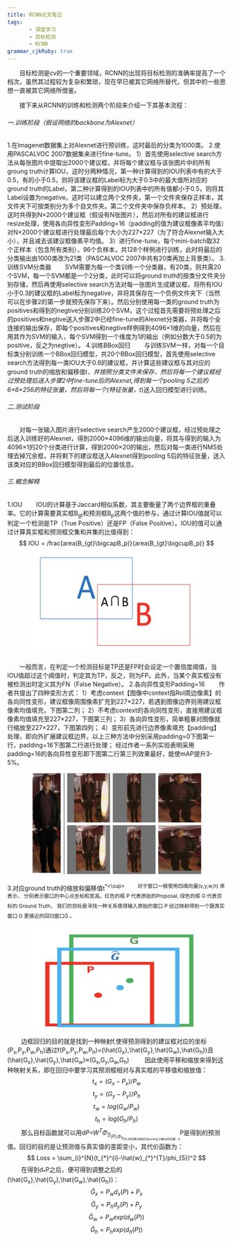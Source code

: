 ```yaml
---
title: RCNN论文笔记
tags: 
       - 深度学习
       - 目标检测
       - RCNN
grammar_cjkRuby: true
---
```


&ensp;&ensp;&ensp;&ensp;目标检测是cv的一个重要领域，RCNN的出现将目标检测的准确率提高了一个档次，虽然其过程较为复杂和繁琐，现在早已被其它网络所替代，但其中的一些思想一直被其它网络所借鉴。
<!--more-->
&ensp;&ensp;&ensp;&ensp;接下来从RCNN的训练和检测两个阶段来介绍一下其基本流程：
###### 一.训练阶段（假设网络的backbone为Alexnet）
1.在Imagenet数据集上对Alexnet进行预训练，这时最后的分类为1000类。
2.使用PASCALVOC 2007数据集来进行fine-tune。
1）首先使用selective search方法从每张图片中提取出2000个建议框，并将每个建议框与该张图片中的所有groung truth计算IOU，这时分两种情况，第一种计算得到的IOU列表中有的大于0.5，有的小于0.5，则将该建议框的Label标为大于0.5中的最大值所对应的ground truth的Label，第二种计算得到的IOU列表中的所有值都小于0.5，则将其Label设置为negative。这时可以建立两个文件夹，第一个文件夹保存正样本，其文件夹下可按类别分为多个自文件夹。第二个文件夹中保存负样本。
2）预处理，这时共得到N&times;2000个建议框（假设有N张图片），然后对所有的建议框进行resize处理，使用各向异性变形Padding=16（padding的值为建议框像素平均值）对N&times;2000个建议框进行处理最后每个大小为227&times;227（为了符合Alexnet输入大小），并且减去该建议框像素平均值。
3）进行fine-tune，每个mini-batch取32个正样本（包含所有类别），96个负样本，共128个样例进行训练，此时将最后的分类输出由1000类改为21类（PASCALVOC 2007中共有20类再加上背景类）。
3.训练SVM分类器
&ensp;&ensp;&ensp;&ensp;SVM需要为每一个类训练一个分类器，有20类，则共需20个SVM，每一个SVM都是一个2分类，此时可以将ground truth的按类分文件夹分别存储，然后再使用selective search方法对每一张图片生成建议框，将所有IOU小于0.3的建议框的Label标为negative，并将其保存在一个负例文件夹下（当然可以在步骤2的第一步就预先保存下来）。然后分别使用每一类的ground truth为positives和得到的negtive分别训练20个SVM，这个过程首先需要将预处理之后的positives和negtive送入步骤2中已经fine-tune的Alexnet分类器，并将每个全连接的输出保存，即每个positives和negtive样例得到4096&times;1维的向量，然后在用其作为SVM的输入，每个SVM得到一个维度为1的输出（例如分数大于0.5的为positive，反之为negtive）。
4.训练BBox回归
&ensp;&ensp;&ensp;&ensp;与训练SVM一样，对每一个目标类分别训练一个BBox回归模型，共20个BBox回归模型，首先使用selective search方法得到每一类IOU大于0.6的建议框，并计算这些建议框与其对应的ground truth的缩放和偏移值t<sup>*</sup>，并按照分类文件夹保存，然后将每一个建议框经过预处理后送入步骤2中fine-tune后的Alexnet,得到每一个pooling 5之后的6&times;6&times;256的特征张量，然后将每一个(特征张量，t<sup>*</sup>)送入回归模型进行训练。
###### 二.测试阶段
&ensp;&ensp;&ensp;&ensp;对每一张输入图片进行selective search产生2000个建议框，经过预处理之后送入训练好的Alexnet，得到2000&times;4096维的输出向量，将其与得到的输入为4096&times;1的20个分类进行计算，得到2000&times;20的输出，然后对每一类进行NMS处理去掉冗余框，并将剩下的建议框送入Alexnet得到pooling 5后的特征张量，送入该类对应的BBox回归模型得到最后的位置信息。
###### 三.概念解释
1.IOU
&ensp;&ensp;&ensp;&ensp;IOU的计算基于Jaccard相似系数，其主要衡量了两个边界框的重叠率。它的计算需要真实框B<sub>gt</sub>和预测框B<sub>p</sub>这两个值的参与，通过计算IOU值就可以判定一个检测是TP（True Positive）还是FP（False Positive）。IOU的值可以通过计算真实框和预测框交集和并集的比值得到：
$$ IOU = /frac{area(B_{gt}\bigcapB_p)}{area(B_{gt}\bigcupB_p)} $$

<div align=center><img src="./images/RCNN_1.png" width = "391" height = "234" align=center/></div>

&ensp;&ensp;&ensp;&ensp;一般而言，在判定一个检测目标是TP还是FP时会设定一个置信度阈值，当IOU值超过这个阈值时，判定其为TP，反之，则为FP。此外，当某个真实框没有被检测出时定义其为FN（False Negative）。
2.各向异性变形Padding=16
&ensp;&ensp;&ensp;&ensp;作者共提出了四种变形方式：
1）考虑context【图像中context指RoI周边像素】的各向同性变形，建议框像周围像素扩充到227×227，若遇到图像边界则用建议框像素均值填充，下图第二列；
2）不考虑context的各向同性变形，直接用建议框像素均值填充至227×227，下图第三列； 
3）各向异性变形，简单粗暴对图像就行缩放至227×227，下图第四列；
4）变形前先进行边界像素填充【padding】处理，即向外扩展建议框边界，以上三种方法中分别采用padding=0下图第一行，padding=16下图第二行进行处理；
经过作者一系列实验表明采用padding=16的各向异性变形即下图第二行第三列效果最好，能使mAP提升3-5%。 

<div align=center><img src="./images/RCNN_2.png" width = "391" height = "234" align=center/></div>

3.对应ground truth的缩放和偏移值t<sup>*<\sup>
&ensp;&ensp;&ensp;&ensp; 对于窗口一般使用四维向量(x,y,w,h) 来表示， 分别表示窗口的中心点坐标和宽高。红色的框 P 代表原始的Proposal, 绿色的框 G 代表目标的 Ground Truth， 我们的目标是寻找一种关系使得输入原始的窗口 P 经过映射得到一个跟真实窗口 G 更接近的回归窗口Ĝ 。

<div align=center><img src="./images/RCNN_3.png" width = "391" height = "234" align=center/></div>

&ensp;&ensp;&ensp;&ensp; 边框回归的目的就是找到一种映射f,使得预测得到的建议框对应的坐标(P<sub>x</sub>,P<sub>y</sub>,P<sub>w</sub>,P<sub>h</sub>)通过f(P<sub>x</sub>,P<sub>y</sub>,P<sub>w</sub>,P<sub>h</sub>)=(\hat{G<sub>x</sub>},\hat{G<sub>y</sub>},\hat{G<sub>w</sub>},\hat{G<sub>h</sub>})且(\hat{G<sub>x</sub>},\hat{G<sub>y</sub>},\hat{G<sub>w</sub>}&approx;(G<sub>x</sub>,G<sub>y</sub>,G<sub>w</sub>,G<sub>h</sub>)
&ensp;&ensp;&ensp;&ensp; 因此使用平移和缩放来得到这种映射关系，即在回归中要学习其预测框相对与真实框的平移值和缩放值：
$$ t_x = (G_x - P_x)/P_w $$
$$ t_y = (G_y - P_y)/P_h $$
$$ t_w = log(G_w/P_w) $$
$$ t_h = log(G_h/P_h) $$
&ensp;&ensp;&ensp;&ensp; 那么目标函数就可以用d<sub>*</sub>P=W<sup>T</sup>&Phi;<sub>5<sub>(P),&Phi;<sub>5<sub>(P)对应建议框经过pooling 5输出的向量，d<sub>*</sub>P是得到的预测值。回归的目的是让预测值与真实值的差距变小，其代价函数为：
$$ Loss = \sum_{i}^{N}(t_{*}^{i}-\hat{w}_{*}^{T}/phi_{5})^2 $$
&ensp;&ensp;&ensp;&ensp; 在得到d<sub>*</sub>P之后，便可得到调整之后的(\hat{G<sub>x</sub>},\hat{G<sub>y</sub>},\hat{G<sub>w</sub>},\hat{G<sub>h</sub>})：
$$ \hat{G}_x = P_wd_x(P) + P_x  $$
$$ \hat{G}_y = P_hd_y(P) + P_y  $$
$$ \hat{G}_w = P_wexp(d_w(P))  $$
$$ \hat{G}_h = P_hexp(d_h(P))  $$






